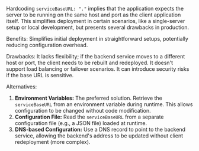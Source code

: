 Hardcoding `serviceBaseURL: "."` implies that the application expects the server to be running on the same host and port as the client application itself. This simplifies deployment in certain scenarios, like a single-server setup or local development, but presents several drawbacks in production.

Benefits: Simplifies initial deployment in straightforward setups, potentially reducing configuration overhead.

Drawbacks: It lacks flexibility; if the backend service moves to a different host or port, the client needs to be rebuilt and redeployed. It doesn't support load balancing or failover scenarios. It can introduce security risks if the base URL is sensitive.

Alternatives:
1.  **Environment Variables:** The preferred solution. Retrieve the `serviceBaseURL` from an environment variable during runtime. This allows configuration to be changed without code modification.
2.  **Configuration File:** Read the `serviceBaseURL` from a separate configuration file (e.g., a JSON file) loaded at runtime.
3.  **DNS-based Configuration:** Use a DNS record to point to the backend service, allowing the backend's address to be updated without client redeployment (more complex).